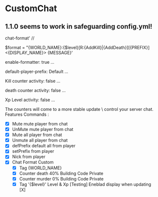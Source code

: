 CustomChat 
============

1.1.0 seems to work in safeguarding config.yml!
---
chat-format' //

$format = "{WORLD_NAME}:{$level}[R:{AddKill}|{AddDeath}][{PREFIX}]<{DISPLAY_NAME}> {MESSAGE}'

enable-formatter: true
...

default-player-prefix: Default
...

Kill counter activity: false
...


death counter activity: false
...


Xp Level activity: false
...


The counters will come to a more stable update
\ control your server chat.
Features 
Commands :
  - [X] Mute mute player from chat
  - [X] UnMute mute player from chat
  - [X] Mute all player from chat
  - [X] Unmute all player from chat
  - [X] defPrefix default all from player
  - [X] setPrefix from player
  - [X] Nick from player
  - [X] Chat Format Custom
    - [X] Tag {WORLD_NAME}
    - [X] Counter death   40% Building Code Private
    - [X] Counter murder   0% Building Code Private
    - [X] Tag '{$level}' Level & Xp [Testing] Eneblad display when updating [X]
